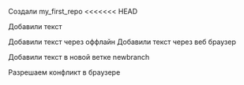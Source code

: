 Создали my_first_repo
<<<<<<< HEAD


Добавили текст


Добавили текст через оффлайн
Добавили текст через веб браузер


Добавили текст в новой ветке newbranch

Разрешаем конфликт в браузере
